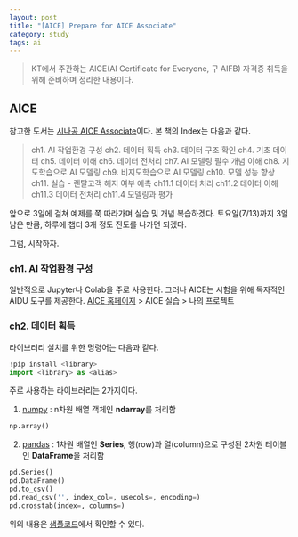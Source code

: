 ```yaml
---
layout: post
title: "[AICE] Prepare for AICE Associate"
category: study
tags: ai
---
```


> KT에서 주관하는 AICE(AI Certificate for Everyone, 구 AIFB) 자격증 취득을 위해 준비하며 정리한 내용이다.

## AICE
참고한 도서는 [시나공 AICE Associate]이다.
본 책의 Index는 다음과 같다.

> ch1. AI 작업환경 구성
ch2. 데이터 획득
ch3. 데이터 구조 확인
ch4. 기초 데이터
ch5. 데이터 이해
ch6. 데이터 전처리
ch7. AI 모델링 필수 개념 이해
ch8. 지도학습으로 AI 모델링
ch9. 비지도학습으로 AI 모델링
ch10. 모델 성능 향상
ch11. 실습 - 렌탈고객 해지 여부 예측
ch11.1 데이터 처리
ch11.2 데이터 이해
ch11.3 데이터 전처리
ch11.4 모델링과 평가

앞으로 3일에 걸쳐 예제를 쭉 따라가며 실습 및 개념 복습하겠다.
토요일(7/13)까지 3일 남은 만큼, 하루에 챕터 3개 정도 진도를 나가면 되겠다.

그럼, 시작하자.

### ch1. AI 작업환경 구성
일반적으로 Jupyter나 Colab을 주로 사용한다.
그러나 AICE는 시험을 위해 독자적인 AIDU 도구를 제공한다.
[AICE 홈페이지] > AICE 실습 > 나의 프로젝트

### ch2. 데이터 획득
라이브러리 설치를 위한 명령어는 다음과 같다.
```python
!pip install <library>
import <library> as <alias>
```
주로 사용하는 라이브러리는 2가지이다.
1) [numpy] : n차원 배열 객체인 **ndarray**를 처리함
```py
np.array()
```
2) [pandas] : 1차원 배열인 **Series**, 행(row)과 열(column)으로 구성된 2차원 테이블인 **DataFrame**을 처리함
```py
pd.Series()
pd.DataFrame()
pd.to_csv()
pd.read_csv('', index_col=, usecols=, encoding=)
pd.crosstab(index=, columns=)
```

위의 내용은 [샘플코드]에서 확인할 수 있다.

<!-- Links -->
[시나공 AICE Associate]: https://www.yes24.com/Product/Goods/119826720
[AICE 홈페이지]: https://aice.study/main
[numpy]: https://numpy.org/doc/stable/reference/index.html
[pandas]: https://pandas.pydata.org/pandas-docs/stable/
[샘플코드]: https://github.com/baejaeho18/code/blob/main/0-Education/AICE/ch2-Store_Data/AICE_ch2.ipynb